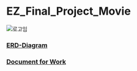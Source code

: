 # EZ_Final_Project_Movie
![로고임](https://github.com/JWHeo96/EZ_Final_Project_Movie/assets/108171142/f7dec090-d45d-4f40-883c-91c22bb0f299)
### [ERD-Diagram](https://www.erdcloud.com/d/mpKZvJi65QWhepbfx)
### [Document for Work](https://docs.google.com/spreadsheets/d/1nl8BJESWhnfd2Dt8ZnBdgr13lwvAui5wDjAtOStluvo/edit#gid=1617738617)
